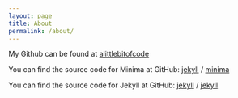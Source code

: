 ```yaml
---
layout: page
title: About
permalink: /about/
---
```


My Github can be found at  [alittlebitofcode](https://github.com/littebitofcode)

You can find the source code for Minima at GitHub:
[jekyll][jekyll-organization] /
[minima](https://github.com/jekyll/minima)

You can find the source code for Jekyll at GitHub:
[jekyll][jekyll-organization] /
[jekyll](https://github.com/jekyll/jekyll)


[jekyll-organization]: https://github.com/jekyll
